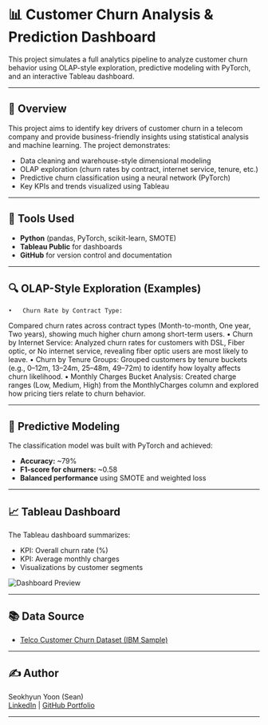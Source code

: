 # 📊 Customer Churn Analysis & Prediction Dashboard

This project simulates a full analytics pipeline to analyze customer churn behavior using OLAP-style exploration, predictive modeling with PyTorch, and an interactive Tableau dashboard.

---

## 🚀 Overview

This project aims to identify key drivers of customer churn in a telecom company and provide business-friendly insights using statistical analysis and machine learning. The project demonstrates:

- Data cleaning and warehouse-style dimensional modeling
- OLAP exploration (churn rates by contract, internet service, tenure, etc.)
- Predictive churn classification using a neural network (PyTorch)
- Key KPIs and trends visualized using Tableau

---

## 🧰 Tools Used

- **Python** (pandas, PyTorch, scikit-learn, SMOTE)
- **Tableau Public** for dashboards
- **GitHub** for version control and documentation

---

## 🔍 OLAP-Style Exploration (Examples)

	•	Churn Rate by Contract Type:
Compared churn rates across contract types (Month-to-month, One year, Two years), showing much higher churn among short-term users.
	•	Churn by Internet Service:
Analyzed churn rates for customers with DSL, Fiber optic, or No internet service, revealing fiber optic users are most likely to leave.
	•	Churn by Tenure Groups:
Grouped customers by tenure buckets (e.g., 0–12m, 13–24m, 25–48m, 49–72m) to identify how loyalty affects churn likelihood.
	•	Monthly Charges Bucket Analysis:
Created charge ranges (Low, Medium, High) from the MonthlyCharges column and explored how pricing tiers relate to churn behavior.

---

## 🤖 Predictive Modeling

The classification model was built with PyTorch and achieved:

- **Accuracy:** ~79%
- **F1-score for churners:** ~0.58
- **Balanced performance** using SMOTE and weighted loss

---

## 📈 Tableau Dashboard

The Tableau dashboard summarizes:

- KPI: Overall churn rate (%)
- KPI: Average monthly charges
- Visualizations by customer segments

![Dashboard Preview](images/dashboard_overview.png)

---


## 📚 Data Source

- [Telco Customer Churn Dataset (IBM Sample)](https://www.kaggle.com/datasets/blastchar/telco-customer-churn)

---

## ✍️ Author

Seokhyun Yoon (Sean)  
[LinkedIn](https://www.linkedin.com/in/seokhyun-yoon-241a61104/) | [GitHub Portfolio](https://github.com/SeanYooon/Data-Analysis-Portfolio-)

---

